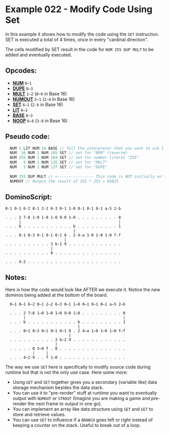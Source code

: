 Example 022 - Modify Code Using Set
=======================================

In this example it shows how to modify the code using the `SET` instruction. SET is executed a total of 4 times, once in every "cardinal direction".

The cells modified by SET result in the code for `NUM 255 DUP MULT` to be added and eventually executed. 

## Opcodes:
- [**NUM**](../readme.md#num) `0—1`
- [**DUPE**](../readme.md#dupe) `0—3`
- [**MULT**](../readme.md#mult) `1—2` (`0—9` in Base 16)
- [**NUMOUT**](../readme.md#numout) `5—1` (`2—4` in Base 16)
- [**SET**](../readme.md#set) `6—1` (`2-b` in Base 16)
- [**LIT**](../readme.md#lit) `6—2`
- [**BASE**](../readme.md#base) `6—3`
- [**NOOP**](../readme.md#noop) `6—6` (`3-0` in Base 16)

## Pseudo code: 
```js
  NUM 1 LIT NUM 16 BASE // Tell the interpreter that you want to use 1 domino for each number literal and to switch to base 16 encoding (up to 16 dots per domino half)
  NUM  16 NUM 1 NUM 165 SET // set for "NUM" (reverse)
  NUM 255 NUM 1 NUM 164 SET // set for number literal "255"
  NUM   9 NUM 1 NUM 135 SET // set for "MULT"
  NUM   3 NUM 1 NUM 137 SET // set for "DUPE"
  
  NUM 255 DUP MULT // <---------------- This code is NOT initially on the board. It is added by the SET instructions!
  NUMOUT // Output the result of 255 * 255 = 65025
```

## DominoScript:
```
0-1 0-1 6-2 0-1 2-2 6-3 0-1 1-0 0-1 0-1 0-1 a-5 2-b
                                                   
. . . 2 7-8 1-0 1-0 1-0 9-0 1-0 . . . . . . . . . 0
      |                                           |
. . . b . . . . . . . . . . . b . . . . . . . . . 1
                              |                    
. . . 0-1 0-3 0-1 0-1 0-1 8 . 2 4-a 1-0 1-0 1-0 f-f
                          |                        
. . . . . . . . . . 3 b-2 9 . . . . . . . . . . . .
                    |                              
. . . . . . . . . . 0 . . . . . . . . . . . . . . .
                                                   
. . . 4-2 . . . . . . . . . . . . . . . . . . . . .
```

## Notes:
Here is how the code would look like AFTER we execute it.
Notice the new dominos being added at the bottom of the board.

```
  0—1 0—1 6—2 0—1 2—2 6—3 0—1 1—0 0—1 0—1 0—1 a—5 2—b
                                                    
  . . . 2 7—8 1—0 1—0 1—0 9—0 1—0 . . . . . . . . . 0
        |                                           |
  . . . b . . . . . . . . . . . b . . . . . . . . . 1
                                |                    
  . . . 0—1 0—3 0—1 0—1 0—1 8 . 2 4—a 1—0 1—0 1—0 f—f
                            |                        
  . . . . . . . . . . 3 b—2 9 . . . . . . . . . . . .
                      |                              
  . . . . . 0 3—0 f . 0 . . . . . . . . . . . . . . .
            |     |                                  
  . . . 4—2 9 . . f 1—0 . . . . . . . . . . . . . . .
```


The way we use `SET` here is specifically to modify source code during runtime but that is not the only use case. Here some more:
- Using `GET` and `SET` together gives you a secondary (variable like) data storage mechanism besides the data stack.
- You can use it to "pre-render" stuff at runtime you want to eventually output with `ǸUMOUT` or `STROUT` (Imagine you are making a game and pre-render the next frame to output in one go).
- You can implement an array like data structure using `SET` and `GET` to store and retrieve values.
- You can use `SET` to influence if a `BRANCH` goes left or right instead of keeping a counter on the stack. Useful to break out of a loop.
